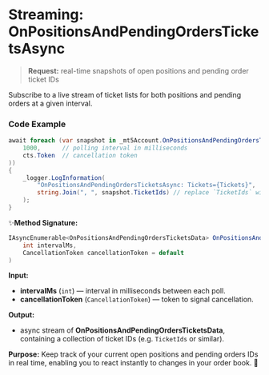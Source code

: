# Streaming: OnPositionsAndPendingOrdersTicketsAsync

> **Request:** real-time snapshots of open positions and pending order ticket IDs

Subscribe to a live stream of ticket lists for both positions and pending orders at a given interval.

### Code Example

```csharp
await foreach (var snapshot in _mt5Account.OnPositionsAndPendingOrdersTicketsAsync(
    1000,      // polling interval in milliseconds
    cts.Token  // cancellation token
))
{
    _logger.LogInformation(
        "OnPositionsAndPendingOrdersTicketsAsync: Tickets={Tickets}",
        string.Join(", ", snapshot.TicketIds) // replace `TicketIds` with the actual property name
    );
}
```

✨**Method Signature:**
```csharp
IAsyncEnumerable<OnPositionsAndPendingOrdersTicketsData> OnPositionsAndPendingOrdersTicketsAsync(
    int intervalMs,
    CancellationToken cancellationToken = default
)
```

 **Input:**
 * **intervalMs** (`int`) — interval in milliseconds between each poll.
 * **cancellationToken** (`CancellationToken`) — token to signal cancellation.

 **Output:**
 * async stream of **OnPositionsAndPendingOrdersTicketsData**, containing a collection of ticket IDs (e.g. `TicketIds` or similar).

**Purpose:** Keep track of your current open positions and pending orders IDs in real time, enabling you to react instantly to changes in your order book. 🚀
